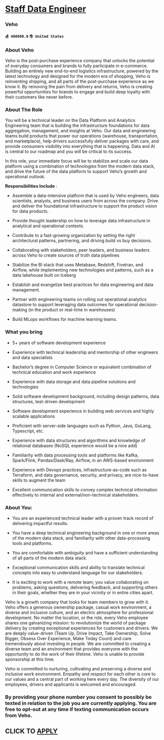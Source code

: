 # [Staff Data Engineer](https://www.remotewlb.com/apply/staff-data-engineer-86208)  
### Veho  
#### `💰 400000.0` `🌎 United States`  

### About Veho

Veho is the post-purchase experience company that unlocks the potential of everyday consumers and brands to fully participate in e-commerce. Building an entirely new end-to-end logistics infrastructure, powered by the latest technology and designed for the modern era of shopping, Veho is reinventing shipping, and all parts of the post-purchase experience as we know it. By removing the pain from delivery and returns, Veho is creating powerful opportunities for brands to engage and build deep loyalty with their customers like never before.

### About The Role

You will be a technical leader on the Data Platform and Analytics Engineering team that is building the infrastructure foundations for data aggregation, management, and insights at Veho. Our data and engineering teams build products that power our operations (warehouse, transportation, and marketplace), help drivers successfully deliver packages with care, and provide consumers visibility into everything that is happening. Data and AI is central to our roadmap and you will be critical to its success.

In this role, your immediate focus will be to stabilize and scale our data platform using a combination of technologies from the modern data stack, and drive the future of the data platform to support Veho’s growth and operational outlook.

**Responsibilities Include** :

  * Assemble a data-intensive platform that is used by Veho engineers, data scientists, analysts, and business users from across the company. Drive and deliver the foundational infrastructure to support the product vision for data products. 

  * Provide thought leadership on how to leverage data infrastructure in analytical and operational contexts.

  * Contribute to a fast-growing organization by setting the right architectural patterns, partnering, and driving build vs buy decisions.

  * Collaborating with stakeholders, peer leaders, and business leaders across Veho to create sources of truth data pipelines 

  * Stabilize the BI stack that uses Metabase, Redshift, Fivetran, and Airflow, while implementing new technologies and patterns, such as a data lakehouse built on Iceberg

  * Establish and evangelize best practices for data engineering and data management.

  * Partner with engineering teams on rolling out operational analytics datastore to support leveraging data outcomes for operational decision-making (in the product or real-time in warehouses)

  * Build MLops workflows for machine learning teams. 

### What you bring

  * 5+ years of software development experience

  * Experience with technical leadership and mentorship of other engineers and data specialists

  * Bachelor’s degree in Computer Science or equivalent combination of technical education and work experience

  * Experience with data storage and data pipeline solutions and technologies

  * Solid software development background, including design patterns, data structures, test-driven development

  * Software development experience in building web services and highly scalable applications

  * Proficient with server-side languages such as Python, Java, GoLang, Typescript, etc.

  * Experience with data structures and algorithms and knowledge of relational databases (NoSQL experience would be a nice add)

  * Familiarity with data processing tools and platforms like Kafka, Spark/Flink, Pandas/Dask/Ray, Airflow, in an AWS-based environment

  * Experience with Devops practices, infrastructure-as-code such as Terraform, and data governance, security, and privacy, are nice-to-have skills to augment the team

  * Excellent communication skills to convey complex technical information effectively to internal and external/non-technical stakeholders.

### About You:

  * You are an experienced technical leader with a proven track record of delivering impactful results.

  * You have a deep technical engineering background in one or more areas of the modern data stack, and familiarity with other data-processing tools and platforms.

  * You are comfortable with ambiguity and have a sufficient understanding of all parts of the modern data stack.

  * Exceptional communication skills and ability to translate technical concepts into easy to understand language for our stakeholders. 

  * It is exciting to work with a remote team; you value collaborating on problems, asking questions, delivering feedback, and supporting others in their goals, whether they are in your vicinity or in entire cities apart.

Veho is a growth company that looks for team members to grow with it. Veho offers a generous ownership package, casual work environment, a diverse and inclusive culture, and an electric atmosphere for professional development. No matter the location, or the role, every Veho employee shares one galvanizing mission: to revolutionize the world of package delivery by creating exceptional experiences for customers and drivers. We are deeply value-driven (Team Up, Drive Impact, Take Ownership, Solve Bigger, Obsess Over Experience, Make Today Count) and care tremendously about investing in people. We are committed to creating a diverse team and an environment that provides everyone with the opportunity to do the work of their lifetime. Veho is unable to provide sponsorship at this time.

Veho is committed to nurturing, cultivating and preserving a diverse and inclusive work environment. Empathy and respect for each other is core to our values and a central part of working here every day. The diversity of our employees, drivers and applicants is welcomed and encouraged.

### By providing your phone number you consent to possibly be texted in relation to the job you are currently applying. You are free to opt-out at any time if texting communication occurs from Veho.

  
## CLICK TO [APPLY](https://www.remotewlb.com/apply/staff-data-engineer-86208)

